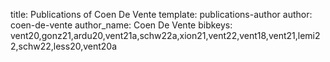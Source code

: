 title: Publications of Coen De Vente
template: publications-author
author: coen-de-vente
author_name: Coen De Vente
bibkeys: vent20,gonz21,ardu20,vent21a,schw22a,xion21,vent22,vent18,vent21,lemi22,schw22,less20,vent20a